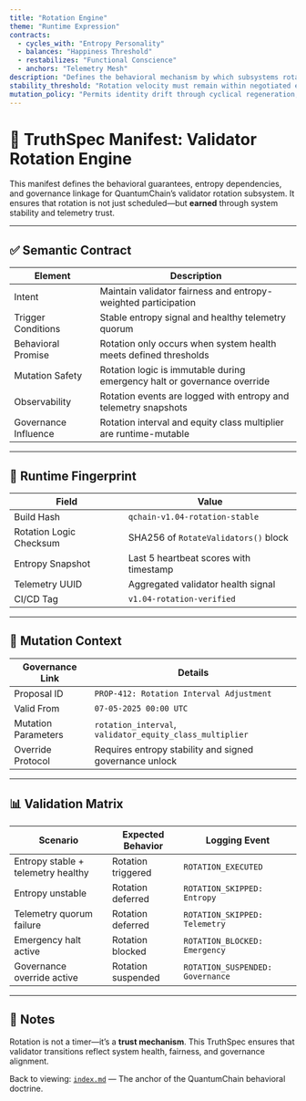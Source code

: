 ```yaml
---
title: "Rotation Engine"
theme: "Runtime Expression"
contracts:
  - cycles_with: "Entropy Personality"
  - balances: "Happiness Threshold"
  - restabilizes: "Functional Conscience"
  - anchors: "Telemetry Mesh"
description: "Defines the behavioral mechanism by which subsystems rotate through states, identities, or intentions—maintaining systemic momentum without semantic fracture."
stability_threshold: "Rotation velocity must remain within negotiated emotional bounds"
mutation_policy: "Permits identity drift through cyclical regeneration, not chaotic displacement"
---
```


# 🔁 TruthSpec Manifest: Validator Rotation Engine

This manifest defines the behavioral guarantees, entropy dependencies, and governance linkage for QuantumChain’s validator rotation subsystem. It ensures that rotation is not just scheduled—but **earned** through system stability and telemetry trust.

---

## ✅ Semantic Contract

| Element                | Description                                                                 |
|------------------------|-----------------------------------------------------------------------------|
| Intent                 | Maintain validator fairness and entropy-weighted participation             |
| Trigger Conditions     | Stable entropy signal and healthy telemetry quorum                         |
| Behavioral Promise     | Rotation only occurs when system health meets defined thresholds           |
| Mutation Safety        | Rotation logic is immutable during emergency halt or governance override   |
| Observability          | Rotation events are logged with entropy and telemetry snapshots            |
| Governance Influence   | Rotation interval and equity class multiplier are runtime-mutable          |

---

## 🧬 Runtime Fingerprint

| Field                  | Value                                                  |
|------------------------|--------------------------------------------------------|
| Build Hash             | `qchain-v1.04-rotation-stable`                         |
| Rotation Logic Checksum| SHA256 of `RotateValidators()` block                   |
| Entropy Snapshot       | Last 5 heartbeat scores with timestamp                 |
| Telemetry UUID         | Aggregated validator health signal                     |
| CI/CD Tag              | `v1.04-rotation-verified`                              |

---

## 📎 Mutation Context

| Governance Link        | Details                                                                    |
|------------------------|-----------------------------------------------------------------------------|
| Proposal ID            | `PROP-412: Rotation Interval Adjustment`                                   |
| Valid From             | `07-05-2025 00:00 UTC`                                                      |
| Mutation Parameters    | `rotation_interval`, `validator_equity_class_multiplier`                   |
| Override Protocol      | Requires entropy stability and signed governance unlock                    |

---

## 📊 Validation Matrix

| Scenario                              | Expected Behavior                      | Logging Event                     |
|---------------------------------------|----------------------------------------|-----------------------------------|
| Entropy stable + telemetry healthy    | Rotation triggered                     | `ROTATION_EXECUTED`               |
| Entropy unstable                      | Rotation deferred                      | `ROTATION_SKIPPED: Entropy`       |
| Telemetry quorum failure              | Rotation deferred                      | `ROTATION_SKIPPED: Telemetry`     |
| Emergency halt active                 | Rotation blocked                       | `ROTATION_BLOCKED: Emergency`     |
| Governance override active            | Rotation suspended                     | `ROTATION_SUSPENDED: Governance`  |

---

## 🧭 Notes

Rotation is not a timer—it’s a **trust mechanism**. This TruthSpec ensures that validator transitions reflect system health, fairness, and governance alignment.


Back to viewing: [`index.md`](./index.md) — The anchor of the QuantumChain behavioral doctrine.
